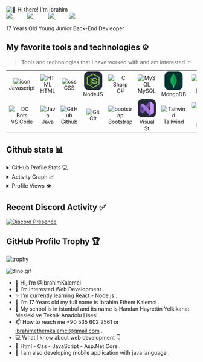 <img src="https://raw.githubusercontent.com/IbrahimKalemci/IbrahimKalemci/main/intro.gif" alt="👋 Hi there! I'm İbrahim" title="👋 Hi there! I'm İbrahim"/>
<div align="justify">

<a href="https://www.instagram.com/zag0r_/">
<img src="https://img.shields.io/badge/Instagram-%23E4405F.svg?style=for-the-badge&logo=Instagram&logoColor=white">
</a>
 &nbsp;&nbsp;&nbsp;&nbsp;&nbsp;&nbsp;&nbsp;&nbsp;
<a href="https://www.youtube.com/@zagor3635/">
<img src="https://img.shields.io/badge/YouTube-FF0000?style=for-the-badge&logo=youtube&logoColor=white">
</a>
&nbsp;&nbsp;&nbsp;&nbsp;&nbsp;&nbsp;&nbsp;&nbsp;
<a href="https://www.fiverr.com/zagordev?up_rollout=true">
<img src="https://img.shields.io/badge/Fiverr-%205AAA222.svg?style=for-the-badge&logo=Fiverr&logoColor=white">
</a>
&nbsp;&nbsp;&nbsp;&nbsp;&nbsp;&nbsp;&nbsp;&nbsp;
<a href="https://www.linkedin.com/in/ibrahim-ethem-kalemci-783348291/">
<img src="https://img.shields.io/badge/Linkedin-%231DA1F2.svg?style=for-the-badge&logo=Linkedin&logoColor=white">
</a>


</div>
<p></p>
<p align="justify">
17 Years Old Young Junior Back-End Devleoper

</p>

## My favorite tools and technologies ⚙️

> Tools and technologies that I have worked with and am interested in

<table>
  <tr>
    <td align="center" width="96">
        <img src="https://skillicons.dev/icons?i=js" alt="icon" width="48" height="48" />
      <br>Javascript
    </td>
    <td align="center"  width="96">
        <img src="https://skillicons.dev/icons?i=html" width="48" height="48" alt="HTML" />
      <br>HTML
    </td>
    <td align="center" width="96">
        <img src="https://skillicons.dev/icons?i=css" width="48" height="48" alt="css" />
      <br>CSS
    </td>
    <td align="center" width="96">
        <img src="https://raw.githubusercontent.com/tandpfun/skill-icons/59059d9d1a2c092696dc66e00931cc1181a4ce1f/icons/NodeJS-Dark.svg" width="48" height="48" alt="css" />
      <br>NodeJS
    </td>
    <td align="center" width="96">
        <img src="https://skillicons.dev/icons?i=cs" width="48" height="48" alt="C Sharp" />
      <br>C#
    </td>
    <td align="center" width="96">
        <img src="https://techstack-generator.vercel.app/mysql-icon.svg" width="48" height="48" alt="MySQL" />
      <br>MySQL
    </td>
    <td align="center" width="96">
        <img src="https://raw.githubusercontent.com/tandpfun/skill-icons/59059d9d1a2c092696dc66e00931cc1181a4ce1f/icons/MongoDB.svg" width="48" height="48" alt="MongoDB" />
      <br>MongoDB
    </td>
    <td align="center" width="96">
        <img src="https://skillicons.dev/icons?i=dotnet" width="48" height="48" alt="DiscordJS" />
      <br>Dotnet
    </td>
    <td align="center" width="96">
        <img src="https://skillicons.dev/icons?i=androidstudio" width="48" height="48" alt="ExpressJS" />
      <br>Android St
    </td>
    <tr>
        <td align="center" width="96">
            <img src="https://skillicons.dev/icons?i=vscode" width="48" height="48" alt="DC Bots" />
            <br>VS Code
        </td>
        <td align="center" width="96">
            <img src="https://techstack-generator.vercel.app/java-icon.svg" width="48" height="48" alt="Java" />
            <br>Java
        </td>
            <td align="center" width="96">
            <img src="https://techstack-generator.vercel.app/github-icon.svg" width="48" height="48" alt="GitHub" />
            <br>Github
        </td>
        <td align="center" width="96">
            <img src="https://skillicons.dev/icons?i=git" width="48" height="48" alt="Git" />
            <br>Git
        </td>
        <td align="center"  width="96">
            <img src="https://skillicons.dev/icons?i=bootstrap" width="48" height="48" alt="bootstrap" />
            <br>Bootstrap
        </td>
                <td align="center" width="96">
            <img src="https://raw.githubusercontent.com/tandpfun/skill-icons/59059d9d1a2c092696dc66e00931cc1181a4ce1f/icons/VisualStudio-Dark.svg" width="48" height="48" alt="VsCode" />
            <br>Visual St
        </td>
        <td align="center" width="96">
            <img src="https://skillicons.dev/icons?i=tailwind" width="48" height="48" alt="Tailwind" />
            <br>Tailwind
        </td>
        <td align="center" width="96">
            <img src="https://skillicons.dev/icons?i=ae" width="50" height="48" alt="AdobeAe" />
            <br>After Effects
        </td>
        <td align="center" width="96">
            <img src="https://raw.githubusercontent.com/tandpfun/skill-icons/59059d9d1a2c092696dc66e00931cc1181a4ce1f/icons/Photoshop.svg" width="48" height="48" alt="Photoshop" />
            <br>Photoshop
        </td>
    </tr>

</table>

## Github stats 📊

<details>
  <summary>GitHub Profile Stats 💻</summary>
  <br/>
    <a href="https://github.com/IbrahimKalemci/github-readme-stats"><img alt="Ibrahim's Github Stats" src="https://github-readme-https://github-readme-stats.vercel.app/api/top-langs?username=IbrahimKalemci&show_icons=true&locale=en&layout=compact&theme=tokyonight" height="192px"/></a>
  <a href="https://github.com/IbrahimKalemci/github-readme-stats"><img alt="Ibrahim's Top Languages" src="https://github-readme-stats.vercel.app/api/top-langs/?username=etkosko&theme=dark&hide_border=true&include_all_commits=false&count_private=false&layout=compact" height="192px"/></a>
  <br/>
</details>

<details>
  <summary>Activity Graph 📈</summary>
  <br/>

[![Ashutosh's github activity graph](https://github-readme-activity-graph.vercel.app/graph?username=IbrahimKalemci&bg_color=151515&color=ffffff&line=04e61b&point=403d3d&area=true&hide_border=true)](https://github.com/ashutosh00710/github-readme-activity-graph)

</details>


<details>
  <summary>Profile Views 👁️</summary>
  <br/>
  <img src="https://komarev.com/ghpvc/?username=etkoskoe&label=PROFILE+VIEWS&style=for-the-badge&color=brightgreen">

</details>

## Recent Discord Activity ✅

[![Discord Presence](https://lanyard.cnrad.dev/api/268125884651667456)](https://discord.com/users/268125884651667456)

## GitHub Profile Trophy 🏆

[![trophy](https://github-profile-trophy.vercel.app/?username=etkosko&row=1&margin-w=40)](https://github.com/ryo-ma/github-profile-trophy)

<img data-target="animated-image.replacedImage" alt="dino.gif" class="AnimatedImagePlayer-animatedImage" src="https://cdn.discordapp.com/attachments/746203556151033916/1160368902723866697/dino.gif" style="display: block; opacity: 1;">


- 👋 Hi, I’m @IbrahimKalemci
- 👀 I’m interested Web Development .
- ✨ I’m currently learning React - Node.js .
- 💞️ I’m 17 Years old my full name is İbrahim Ethem Kalemci .
- 🏫 My school is in istanbul and its name is Handan Hayrettin Yelkikanat Mesleki ve Teknik Anadolu Lisesi .
- 📫 How to reach me +90 535 602 2561 or ibrahimethemkalemci@gmail.com .
- 💻 What I know about web development 👇
- 📜 Html - Css - JavaScript - Asp.Net Core .
- 📱 I am also developing mobile application with java language .

<!---
IbrahimKalemci/IbrahimKalemci is a ✨ special ✨ repository because its `README.md` (this file) appears on your GitHub profile.
You can click the Preview link to take a look at your changes.
--->
